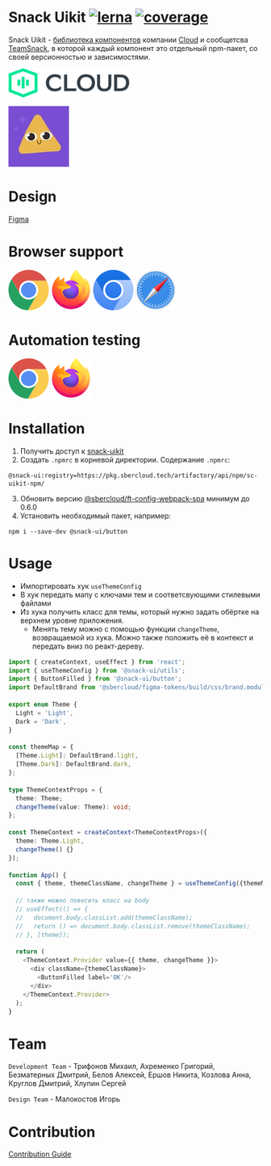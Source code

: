 # Snack Uikit [![lerna](https://img.shields.io/badge/maintained%20with-lerna-cc00ff.svg)](https://lerna.js.org/) [![coverage](https://git.sbercloud.tech/sbercloud-ui/tokens-design-system/snack-uikit/badges/master/coverage.svg?job=testcafe-coverage&key_text=coverage&&key_width=100/coverage.svg)](https://git.sbercloud.tech/sbercloud-ui/tokens-design-system/snack-uikit/badges/master/coverage.svg?job=testcafe-coverage&key_text=coverage&&key_width=100)

Snack Uikit - [библиотека компонентов](https://git.sbercloud.tech/sbercloud-ui/tokens-design-system/snack-uikit) компании [Cloud](https://sbercloud.ru/) и сообщетсва [TeamSnack](https://t.me/+tN0DDzHaDVc3M2Iy), в которой каждый компонент это отдельный npm-пакет, со своей версионностью и зависимостями.

![Cloud](storybook/assets/CloudFullLogo.svg)   

![TeamSnack](storybook/assets/TeamSnack.jpg)

# Design

[Figma](https://www.figma.com/files/1101513230643708615/team/1194627249980298820/DS-(FF))

# Browser support

![Chrome](storybook/assets/GoogleChromeLogo.svg)
![Firefox](storybook/assets/FirefoxLogo.svg)
![Chromium](storybook/assets/ChromiumLogo.svg)
![Safari](storybook/assets/SafariBrowserLogo.svg)

# Automation testing

![Chrome](storybook/assets/GoogleChromeLogo.svg)
![Firefox](storybook/assets/FirefoxLogo.svg)

# Installation

1. Получить доступ к [snack-uikit](https://git.sbercloud.tech/sbercloud-ui/tokens-design-system/snack-uikit)
2. Создать `.npmrc` в корневой директории. Содержание `.npmrc`:
```text
@snack-ui:registry=https://pkg.sbercloud.tech/artifactory/api/npm/sc-uikit-npm/
```
3. Обновить версию [@sbercloud/ft-config-webpack-spa](https://git.sbercloud.tech/sbercloud-ui/business-tools/frontend-tools/-/tree/master/packages/config-webpack-spa) минимум до 0.6.0
4. Установить необходимый пакет, например:
```text
npm i --save-dev @snack-ui/button
```


# Usage

* Импортировать хук `useThemeConfig`
* В хук передать мапу с ключами тем и соответсвующими стилевыми файлами
* Из хука получить класс для темы, который нужно задать обёртке на верхнем уровне приложения.
  * Менять тему можно с помощью функции `changeTheme`, возвращаемой из хука. Можно также положить её в контекст и передать вниз по реакт-дереву.

```typescript jsx
import { createContext, useEffect } from 'react';
import { useThemeConfig } from '@snack-ui/utils';
import { ButtonFilled } from '@snack-ui/button';
import DefaultBrand from '@sbercloud/figma-tokens/build/css/brand.module.css';

export enum Theme {
  Light = 'Light',
  Dark = 'Dark',
}

const themeMap = {
  [Theme.Light]: DefaultBrand.light,
  [Theme.Dark]: DefaultBrand.dark,
};

type ThemeContextProps = {
  theme: Theme;
  changeTheme(value: Theme): void;
};

const ThemeContext = createContext<ThemeContextProps>({
  theme: Theme.Light,
  changeTheme() {}
});

function App() {
  const { theme, themeClassName, changeTheme } = useThemeConfig({themeMap, defaultTheme: Theme.Light});
  
  // также можно повесить класс на body
  // useEffect(() => {
  //   document.body.classList.add(themeClassName);
  //   return () => document.body.classList.remove(themeClassName);
  // }, [theme]);
  
  return (
    <ThemeContext.Provider value={{ theme, changeTheme }}>
      <div className={themeClassName}>
        <ButtonFilled label='OK'/>
      </div>
    </ThemeContext.Provider>
  );
}
```

# Team

`Development Team` - Трифонов Михаил, Ахременко Григорий, Безматерных Дмитрий, Белов Алексей, Ершов Никита, Козлова Анна, Круглов Дмитрий, Хлупин Сергей 

`Design Team` - Малокостов Игорь

# Contribution

[Contribution Guide](CONTRIBUTING.md)
